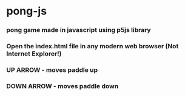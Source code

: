 # pong-js
### pong game made in javascript using p5js library

### Open the index.html file in any modern web browser (Not Internet Explorer!)
### UP ARROW - moves paddle up
### DOWN ARROW - moves paddle down
